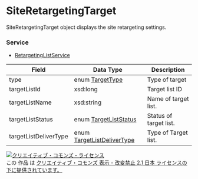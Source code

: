# SiteRetargetingTarget
SiteRetargetingTarget object displays the site retargeting settings.
### Service
+ [RetargetingListService](../services/RetargetingListService.md)

| Field | Data Type | Description | 
|---|---|---|
| type| enum <a href="../data/TargetType.md">TargetType</a>| Type of target |
| targetListId| xsd:long| Target list ID |
| targetListName| xsd:string| Name of target list. |
| targetListStatus| enum <a href="../data/TargetListStatus.md">TargetListStatus</a>| Status of target list. |
| targetListDeliverType| enum <a href="../data/TargetListDeliverType.md">TargetListDeliverType</a>| Type of Target list. |
<a rel="license" href="http://creativecommons.org/licenses/by-nd/2.1/jp/"><img alt="クリエイティブ・コモンズ・ライセンス" style="border-width:0" src="https://i.creativecommons.org/l/by-nd/2.1/jp/88x31.png" /></a><br />この 作品 は <a rel="license" href="http://creativecommons.org/licenses/by-nd/2.1/jp/">クリエイティブ・コモンズ 表示 - 改変禁止 2.1 日本 ライセンスの下に提供されています。</a>
